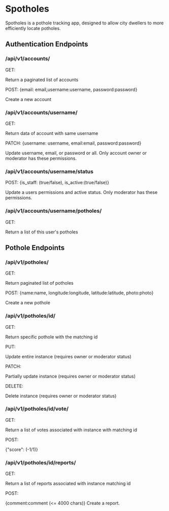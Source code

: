 # Spotholes

Spotholes is a pothole tracking app, designed to allow city dwellers to more efficiently locate potholes.

## Authentication Endpoints

### /api/v1/accounts/

GET:

Return a paginated list of accounts

POST: {email: email,username:username, password:password}

Create a new account

### /api/v1/accounts/username/

GET:

Return data of account with same username

PATCH: {username: username, email:email, password:password}

Update username, email, or password or all. Only account owner or moderator has these permissions.

### /api/v1/accounts/username/status

POST: {is_staff: (true/false), is_active:(true/false)}

Update a users permissions and active status. Only moderator has these permissions.

### /api/v1/accounts/username/potholes/

GET: 

Return a list of this user's potholes

## Pothole Endpoints

### /api/v1/potholes/

GET:

Return paginated list of potholes

POST: {name:name, longitude:longitude, latitude:latitude, photo:photo}

Create a new pothole

### /api/v1/potholes/id/

GET:

Return specific pothole with the matching id

PUT:

Update entire instance
(requires owner or moderator status)


PATCH:

Partially update instance
(requires owner or moderator status)

DELETE:

Delete instance
(requires owner or moderator status)

### /api/v1/potholes/id/vote/

GET:

Return a list of votes associated with instance with matching id

POST:

{"score": (-1/1)}

### /api/v1/potholes/id/reports/

GET:

Return a list of reports associated with instance matching id

POST:

{comment:comment (<= 4000 chars)}
Create a report.




